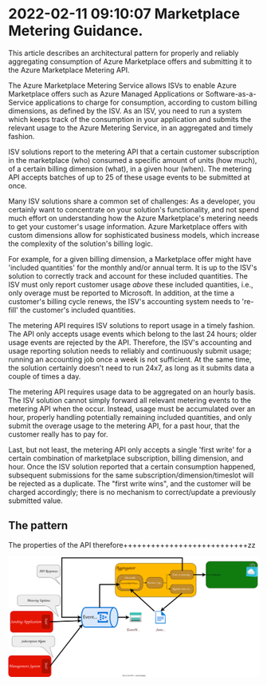 # 2022-02-11 09:10:07 Marketplace Metering Guidance.

This article describes an architectural pattern for properly and reliably aggregating consumption of Azure Marketplace offers and submitting it to the Azure Marketplace Metering API. 

The Azure Marketplace Metering Service allows ISVs to enable Azure Marketplace offers such as Azure Managed Applications or Software-as-a-Service applications to charge for consumption, according to custom billing dimensions, as defined by the ISV. As an ISV, you need to run a system which keeps track of the consumption in your application and submits the relevant usage to the Azure Metering Service, in an aggregated and timely fashion. 

ISV solutions report to the metering API that a certain customer subscription in the marketplace (who) consumed a specific amount of units (how much), of a certain billing dimension (what), in a given hour (when). The metering API accepts batches of up to 25 of these usage events to be submitted at once. 

Many ISV solutions share a common set of challenges: As a developer, you certainly want to concentrate on your solution's functionality, and not spend much effort on understanding how the Azure Marketplace's metering needs to get your customer's usage information. Azure Marketplace offers with custom dimensions allow for sophisticated business models, which increase the complexity of the solution's billing logic. 

For example, for a given billing dimension, a Marketplace offer might have 'included quantities' for the monthly and/or annual term. It is up to the ISV's solution to correctly track and account for these included quantities. The ISV must only report customer usage *above* these included quantities, i.e., only overage must be reported to Microsoft. In addition, at the time a customer's billing cycle renews, the ISV's accounting system needs to 're-fill' the customer's included quantities. 

The metering API requires ISV solutions to report usage in a timely fashion. The API only accepts usage events which belong to the last 24 hours; older usage events are rejected by the API. Therefore, the ISV's accounting and usage reporting solution needs to reliably and continuously submit usage; running an accounting job once a week is not sufficient. At the same time, the solution certainly doesn't need to run 24x7, as long as it submits data a couple of times a day.

The metering API requires usage data to be aggregated on an hourly basis. The ISV solution cannot simply forward all relevant metering events to the metering API when the occur. Instead, usage must be accumulated over an hour, properly handling potentially remaining included quantities, and only submit the overage usage to the metering API, for a past hour, that the customer really has to pay for.

Last, but not least, the metering API only accepts a single 'first write' for a certain combination of marketplace subscription, billing dimension, and hour. Once the ISV solution reported that a certain consumption happened, subsequent submissions for the same subscription/dimension/timeslot will be rejected as a duplicate. The "first write wins", and the customer will be charged accordingly; there is no mechanism to correct/update a previously submitted value.

## The pattern

The properties of the API therefore+++++++++++++++++++++++++++zz

![architecture2.drawio](architecture2.drawio.svg)
